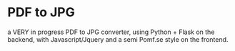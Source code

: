 # PDF to JPG
a VERY in progress PDF to JPG converter, using Python + Flask on the backend, with Javascript/Jquery and a semi Pomf.se style on the frontend.

